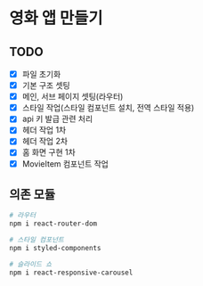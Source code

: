 # 영화 앱 만들기
## TODO

- [x] 파일 초기화
- [x] 기본 구조 셋팅
- [x] 메인, 서브 페이지 셋팅(라우터)
- [x] 스타일 작업(스타일 컴포넌트 설치, 전역 스타일 적용)
- [x] api 키 발급 관련 처리
- [x] 헤더 작업 1차
- [x] 헤더 작업 2차 
- [x] 홈 화면 구현 1차
- [x] MovieItem 컴포넌트 작업

## 의존 모듈
```bash
# 라우터
npm i react-router-dom

# 스타일 컴포넌트  
npm i styled-components

# 슬라이드 쇼 
npm i react-responsive-carousel
```